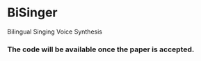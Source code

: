 # BiSinger
Bilingual Singing Voice Synthesis

### The code will be available once the paper is accepted.
